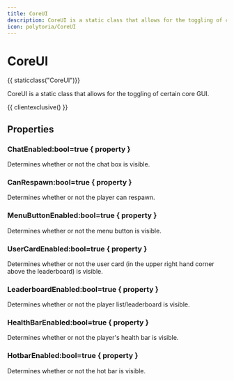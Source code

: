 ```yaml
---
title: CoreUI
description: CoreUI is a static class that allows for the toggling of certain core GUI.
icon: polytoria/CoreUI
---
```


# CoreUI

{{ staticclass("CoreUI")}}

CoreUI is a static class that allows for the toggling of certain core GUI.

{{ clientexclusive() }}

## Properties

### ChatEnabled:bool=true { property }

Determines whether or not the chat box is visible.

### CanRespawn:bool=true { property }

Determines whether or not the player can respawn.

### MenuButtonEnabled:bool=true { property }

Determines whether or not the menu button is visible.

### UserCardEnabled:bool=true { property }

Determines whether or not the user card (in the upper right hand corner above the leaderboard) is visible.

### LeaderboardEnabled:bool=true { property }

Determines whether or not the player list/leaderboard is visible.

### HealthBarEnabled:bool=true { property }

Determines whether or not the player's health bar is visible.

### HotbarEnabled:bool=true { property }

Determines whether or not the hot bar is visible.
